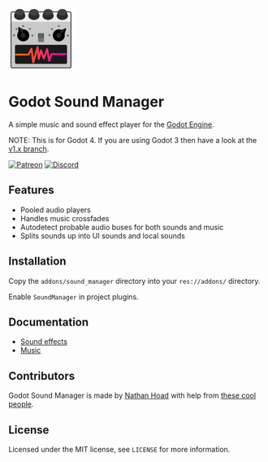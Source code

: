 <img src="docs/logo.svg" width="128" height="128">

# Godot Sound Manager

A simple music and sound effect player for the [Godot Engine](https://godotengine.org/).

NOTE: This is for Godot 4. If you are using Godot 3 then have a look at the [v1.x branch](https://github.com/nathanhoad/godot_sound_manager/tree/v1.x).

[![Patreon](https://img.shields.io/badge/Patreon-Support%20this%20project-%23f1465a?style=for-the-badge)](https://www.patreon.com/nathanhoad) [![Discord](https://img.shields.io/discord/945920743915524176?label=discord&logo=discord&logoColor=%23fff&style=for-the-badge)](https://discord.gg/zwBVQdJchX)

## Features

- Pooled audio players
- Handles music crossfades
- Autodetect probable audio buses for both sounds and music
- Splits sounds up into UI sounds and local sounds

## Installation

Copy the `addons/sound_manager` directory into your `res://addons/` directory.

Enable `SoundManager` in project plugins.

## Documentation

- [Sound effects](docs/Sounds.md)
- [Music](docs/Music.md)

## Contributors

Godot Sound Manager is made by [Nathan Hoad](https://nathanhoad.net) with help from [these cool people](https://github.com/nathanhoad/godot_sound_manager/graphs/contributors).

## License

Licensed under the MIT license, see `LICENSE` for more information.
